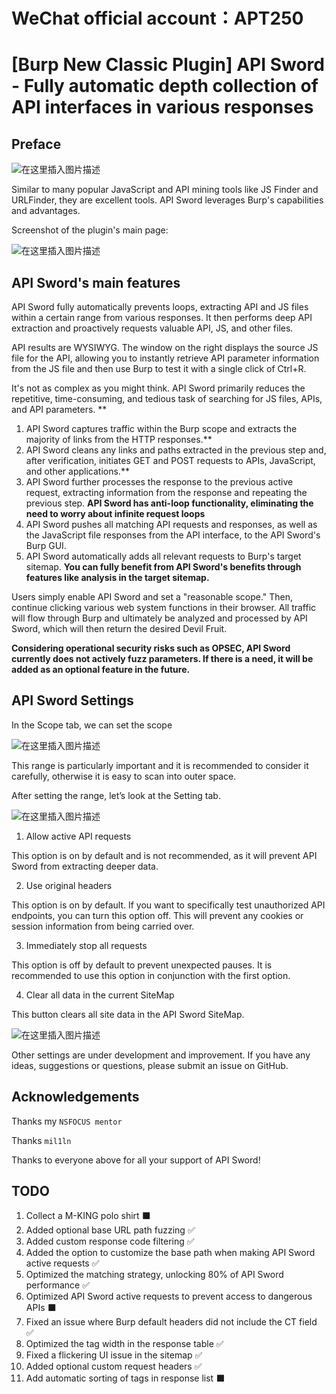 # WeChat official account：APT250
# [Burp New Classic Plugin] API Sword - Fully automatic depth collection of API interfaces in various responses

## Preface

![在这里插入图片描述](https://i-blog.csdnimg.cn/direct/388ed286aff845ce8863640b37d4636e.png)

Similar to many popular JavaScript and API mining tools like JS Finder and URLFinder, they are excellent tools. API Sword leverages Burp's capabilities and advantages.

Screenshot of the plugin's main page:

![在这里插入图片描述](https://i-blog.csdnimg.cn/direct/c23a7d7924924224810dc777c0e4e1bc.png)

## API Sword's main features

API Sword fully automatically prevents loops, extracting API and JS files within a certain range from various responses. It then performs deep API extraction and proactively requests valuable API, JS, and other files.

API results are WYSIWYG. The window on the right displays the source JS file for the API, allowing you to instantly retrieve API parameter information from the JS file and then use Burp to test it with a single click of Ctrl+R.

It's not as complex as you might think. API Sword primarily reduces the repetitive, time-consuming, and tedious task of searching for JS files, APIs, and API parameters. **

1. API Sword captures traffic within the Burp scope and extracts the majority of links from the HTTP responses.**
2. API Sword cleans any links and paths extracted in the previous step and, after verification, initiates GET and POST requests to APIs, JavaScript, and other applications.**
3. API Sword further processes the response to the previous active request, extracting information from the response and repeating the previous step. **API Sword has anti-loop functionality, eliminating the need to worry about infinite request loops**
4. API Sword pushes all matching API requests and responses, as well as the JavaScript file responses from the API interface, to the API Sword's Burp GUI.
5. API Sword automatically adds all relevant requests to Burp's target sitemap. **You can fully benefit from API Sword's benefits through features like analysis in the target sitemap.**

Users simply enable API Sword and set a "reasonable scope." Then, continue clicking various web system functions in their browser. All traffic will flow through Burp and ultimately be analyzed and processed by API Sword, which will then return the desired Devil Fruit.

**Considering operational security risks such as OPSEC, API Sword currently does not actively fuzz parameters. If there is a need, it will be added as an optional feature in the future.**

## API Sword Settings

In the Scope tab, we can set the scope

![在这里插入图片描述](https://i-blog.csdnimg.cn/direct/d99fe948bccf4783b1a04ea10fed64be.png)

This range is particularly important and it is recommended to consider it carefully, otherwise it is easy to scan into outer space.

After setting the range, let’s look at the Setting tab.

![在这里插入图片描述](https://i-blog.csdnimg.cn/direct/bad9daf34c75401d886b0a4101b02534.png)

1. Allow active API requests

This option is on by default and is not recommended, as it will prevent API Sword from extracting deeper data.

2. Use original headers

This option is on by default. If you want to specifically test unauthorized API endpoints, you can turn this option off. This will prevent any cookies or session information from being carried over.

3. Immediately stop all requests

This option is off by default to prevent unexpected pauses. It is recommended to use this option in conjunction with the first option.

4. Clear all data in the current SiteMap

This button clears all site data in the API Sword SiteMap.

![在这里插入图片描述](https://i-blog.csdnimg.cn/direct/d7e8eca0e2994a65b9bae2abb8554e69.png)

Other settings are under development and improvement. If you have any ideas, suggestions or questions, please submit an issue on GitHub.

## Acknowledgements

Thanks my `NSFOCUS mentor`

Thanks `mil1ln`

Thanks to everyone above for all your support of API Sword!

## TODO

1. Collect a M-KING polo shirt ⬛️
2. Added optional base URL path fuzzing ✅
3. Added custom response code filtering ✅
4. Added the option to customize the base path when making API Sword active requests ✅
5. Optimized the matching strategy, unlocking 80% of API Sword performance ✅
6. Optimized API Sword active requests to prevent access to dangerous APIs ⬛️
7. Fixed an issue where Burp default headers did not include the CT field ✅
8. Optimized the tag width in the response table ✅
9. Fixed a flickering UI issue in the sitemap ✅
10. Added optional custom request headers ✅
11. Add automatic sorting of tags in response list ⬛️
